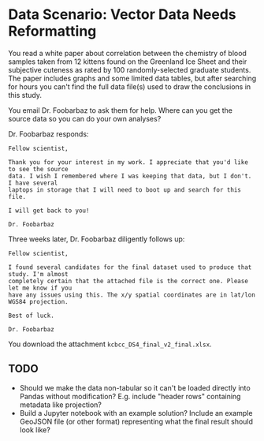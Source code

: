 # Data Scenario: Vector Data Needs Reformatting

You read a white paper about correlation between the chemistry of blood samples taken
from 12 kittens found on the Greenland Ice Sheet and their subjective cuteness as rated
by 100 randomly-selected graduate students. The paper includes graphs and some limited
data tables, but after searching for hours you can't find the full data file(s) used to
draw the conclusions in this study.

You email Dr. Foobarbaz to ask them for help. Where can you get the source data so you
can do your own analyses?

Dr. Foobarbaz responds:

```text
Fellow scientist,

Thank you for your interest in my work. I appreciate that you'd like to see the source
data. I wish I remembered where I was keeping that data, but I don't. I have several
laptops in storage that I will need to boot up and search for this file.

I will get back to you!

Dr. Foobarbaz
```

Three weeks later, Dr. Foobarbaz diligently follows up:

```text
Fellow scientist,

I found several candidates for the final dataset used to produce that study. I'm almost
completely certain that the attached file is the correct one. Please let me know if you
have any issues using this. The x/y spatial coordinates are in lat/lon WGS84 projection.

Best of luck.

Dr. Foobarbaz
```

You download the attachment `kcbcc_DS4_final_v2_final.xlsx`.


## TODO

* Should we make the data non-tabular so it can't be loaded directly into Pandas without
  modification? E.g. include "header rows" containing metadata like projection?
* Build a Jupyter notebook with an example solution? Include an example GeoJSON file (or
  other format) representing what the final result should look like?
